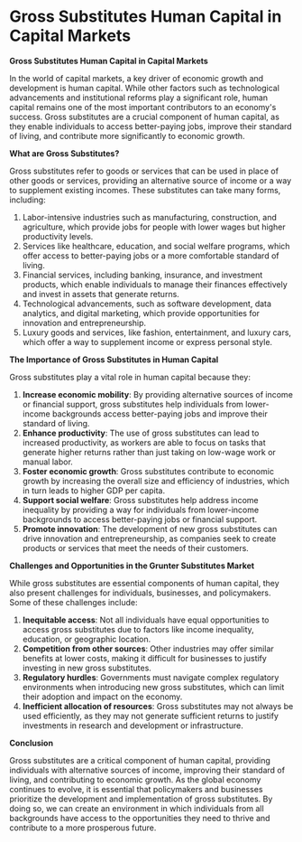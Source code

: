 # Gross Substitutes Human Capital in Capital Markets

**Gross Substitutes Human Capital in Capital Markets**

In the world of capital markets, a key driver of economic growth and development is human capital. While other factors such as technological advancements and institutional reforms play a significant role, human capital remains one of the most important contributors to an economy's success. Gross substitutes are a crucial component of human capital, as they enable individuals to access better-paying jobs, improve their standard of living, and contribute more significantly to economic growth.

**What are Gross Substitutes?**

Gross substitutes refer to goods or services that can be used in place of other goods or services, providing an alternative source of income or a way to supplement existing incomes. These substitutes can take many forms, including:

1. Labor-intensive industries such as manufacturing, construction, and agriculture, which provide jobs for people with lower wages but higher productivity levels.
2. Services like healthcare, education, and social welfare programs, which offer access to better-paying jobs or a more comfortable standard of living.
3. Financial services, including banking, insurance, and investment products, which enable individuals to manage their finances effectively and invest in assets that generate returns.
4. Technological advancements, such as software development, data analytics, and digital marketing, which provide opportunities for innovation and entrepreneurship.
5. Luxury goods and services, like fashion, entertainment, and luxury cars, which offer a way to supplement income or express personal style.

**The Importance of Gross Substitutes in Human Capital**

Gross substitutes play a vital role in human capital because they:

1. **Increase economic mobility**: By providing alternative sources of income or financial support, gross substitutes help individuals from lower-income backgrounds access better-paying jobs and improve their standard of living.
2. **Enhance productivity**: The use of gross substitutes can lead to increased productivity, as workers are able to focus on tasks that generate higher returns rather than just taking on low-wage work or manual labor.
3. **Foster economic growth**: Gross substitutes contribute to economic growth by increasing the overall size and efficiency of industries, which in turn leads to higher GDP per capita.
4. **Support social welfare**: Gross substitutes help address income inequality by providing a way for individuals from lower-income backgrounds to access better-paying jobs or financial support.
5. **Promote innovation**: The development of new gross substitutes can drive innovation and entrepreneurship, as companies seek to create products or services that meet the needs of their customers.

**Challenges and Opportunities in the Grunter Substitutes Market**

While gross substitutes are essential components of human capital, they also present challenges for individuals, businesses, and policymakers. Some of these challenges include:

1. **Inequitable access**: Not all individuals have equal opportunities to access gross substitutes due to factors like income inequality, education, or geographic location.
2. **Competition from other sources**: Other industries may offer similar benefits at lower costs, making it difficult for businesses to justify investing in new gross substitutes.
3. **Regulatory hurdles**: Governments must navigate complex regulatory environments when introducing new gross substitutes, which can limit their adoption and impact on the economy.
4. **Inefficient allocation of resources**: Gross substitutes may not always be used efficiently, as they may not generate sufficient returns to justify investments in research and development or infrastructure.

**Conclusion**

Gross substitutes are a critical component of human capital, providing individuals with alternative sources of income, improving their standard of living, and contributing to economic growth. As the global economy continues to evolve, it is essential that policymakers and businesses prioritize the development and implementation of gross substitutes. By doing so, we can create an environment in which individuals from all backgrounds have access to the opportunities they need to thrive and contribute to a more prosperous future.
